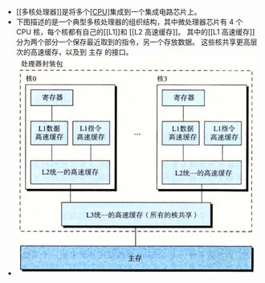 - [[多核处理器]]是将多个[[CPU]]( 称为“核")集成到一个集成电路芯片上。
- 下图描述的是一个典型多核处理器的组织结构，其中微处理器芯片有 4 个 CPU 核，每个核都有自己的[[L1]]和
  [[L2 高速缓存]]。
  其中的[[L1 高速缓存]]分为两个部分一个保存最近取到的指令，另一个存放数据。
  这些核共享更高层次的高速缓存，以及到 主存 的接口。
- ![image.png](../assets/image_1700223445667_0.png)